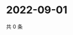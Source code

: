 # 2022-09-01

共 0 条

<!-- BEGIN WEIBO -->
<!-- 最后更新时间 Thu Sep 01 2022 06:16:26 GMT+0800 (China Standard Time) -->

<!-- END WEIBO -->
